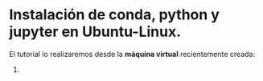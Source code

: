# Instalación de **conda**, **python** y **jupyter** en **Ubuntu-Linux**.

El tutorial lo realizaremos desde la **máquina virtual** recientemente creada:

  1. 

